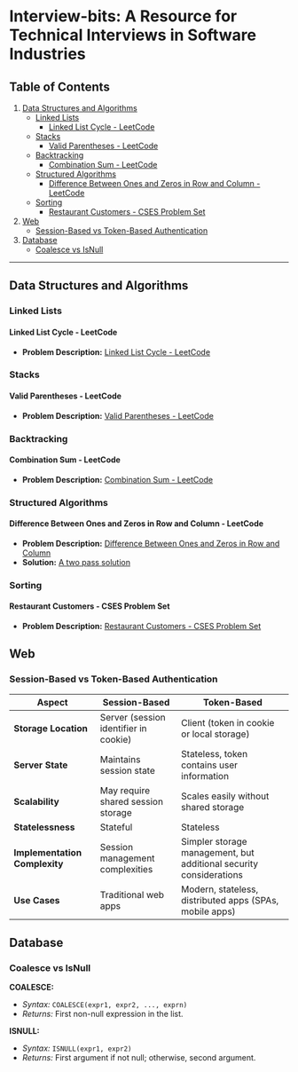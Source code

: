 # Interview-bits: A Resource for Technical Interviews in Software Industries

## Table of Contents
1. [Data Structures and Algorithms](#data-structures-and-algorithms)
    - [Linked Lists](#linked-lists)
        - [Linked List Cycle - LeetCode](#linked-list-cycle---leetcode)
    - [Stacks](#stacks)
        - [Valid Parentheses - LeetCode](#valid-parentheses---leetcode)
    - [Backtracking](#backtracking)
        - [Combination Sum - LeetCode](#combination-sum---leetcode)
    - [Structured Algorithms](#structured-algorithms)
        - [Difference Between Ones and Zeros in Row and Column - LeetCode](#difference-between-ones-and-zeros-in-row-and-column---leetcode)
    - [Sorting](#sorting)
        - [Restaurant Customers - CSES Problem Set](#restaurant-customers---cses-problem-set)
2. [Web](#web)
    - [Session-Based vs Token-Based Authentication](#session-based-vs-token-based-authentication)
3. [Database](#database)
    - [Coalesce vs IsNull](#coalesce-vs-isnull)

---

## Data Structures and Algorithms

### Linked Lists

#### Linked List Cycle - LeetCode
- **Problem Description:** [Linked List Cycle - LeetCode](https://leetcode.com/problems/linked-list-cycle/)

### Stacks

#### Valid Parentheses - LeetCode
- **Problem Description:** [Valid Parentheses - LeetCode](https://leetcode.com/problems/valid-parentheses/)

### Backtracking

#### Combination Sum - LeetCode
- **Problem Description:** [Combination Sum - LeetCode](https://leetcode.com/problems/combination-sum/)

### Structured Algorithms

#### Difference Between Ones and Zeros in Row and Column - LeetCode
- **Problem Description:** [Difference Between Ones and Zeros in Row and Column](https://leetcode.com/problems/difference-between-ones-and-zeros-in-row-and-column)
- **Solution:** [A two pass solution](https://leetcode.com/problems/difference-between-ones-and-zeros-in-row-and-column/solutions/4403123/two-pass-solution/)

### Sorting
#### Restaurant Customers - CSES Problem Set
- **Problem Description:** [Restaurant Customers - CSES Problem Set](https://cses.fi/problemset/task/1619)

## Web

### Session-Based vs Token-Based Authentication

| **Aspect** | **Session-Based** | **Token-Based** |
|------------|-------------------|-----------------|
| **Storage Location** | Server (session identifier in cookie) | Client (token in cookie or local storage) |
| **Server State** | Maintains session state | Stateless, token contains user information |
| **Scalability** | May require shared session storage | Scales easily without shared storage |
| **Statelessness** | Stateful | Stateless |
| **Implementation Complexity** | Session management complexities | Simpler storage management, but additional security considerations |
| **Use Cases** | Traditional web apps | Modern, stateless, distributed apps (SPAs, mobile apps) |

## Database

### Coalesce vs IsNull

**COALESCE:**
- *Syntax:* `COALESCE(expr1, expr2, ..., exprn)`
- *Returns:* First non-null expression in the list.

**ISNULL:**
- *Syntax:* `ISNULL(expr1, expr2)`
- *Returns:* First argument if not null; otherwise, second argument.
